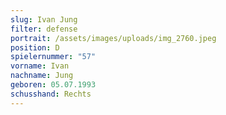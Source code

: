 ```yaml
---
slug: Ivan Jung
filter: defense
portrait: /assets/images/uploads/img_2760.jpeg
position: D
spielernummer: "57"
vorname: Ivan
nachname: Jung
geboren: 05.07.1993
schusshand: Rechts
---
```

